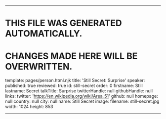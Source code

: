----

# THIS FILE WAS GENERATED AUTOMATICALLY.
# CHANGES MADE HERE WILL BE OVERWRITTEN.

template: pages/person.html.njk
title: 'Still Secret: Surprise'
speaker:
  published: true
  reviewed: true
  id: still-secret
  order: 0
  firstname: Still
  lastname: Secret
  talkTitle: Surprise
  twitterHandle: null
  githubHandle: null
  links:
    twitter: 'https://en.wikipedia.org/wiki/Area_51'
    github: null
    homepage: null
  country: null
  city: null
  name: Still Secret
  image:
    filename: still-secret.jpg
    width: 1024
    height: 853

----

 